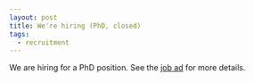 ```yaml
---
layout: post
title: We're hiring (PhD, closed)
tags:
  - recruitment
---
```

We are hiring for a PhD position. See the [job ad] for more details.

[job ad]: https://www.crick.ac.uk/careers-study/vacancies/2024-02-19-frohlich-lab-scientific-machine-learning-for-signal-transduction
